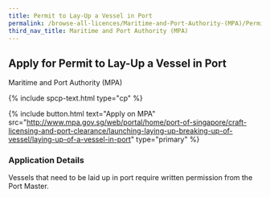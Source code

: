 ```yaml
---
title: Permit to Lay-Up a Vessel in Port
permalink: /browse-all-licences/Maritime-and-Port-Authority-(MPA)/Permit-to-Lay-Up-a-Vessel-in-Port
third_nav_title: Maritime and Port Authority (MPA)
---
```


## Apply for Permit to Lay-Up a Vessel in Port

Maritime and Port Authority (MPA)

{% include spcp-text.html type="cp" %}

{% include button.html text="Apply on MPA" src="http://www.mpa.gov.sg/web/portal/home/port-of-singapore/craft-licensing-and-port-clearance/launching-laying-up-breaking-up-of-vessel/laying-up-of-a-vessel-in-port" type="primary" %}

### Application Details

<p>Vessels that need to be laid up in port require written permission from the Port Master.</p>

